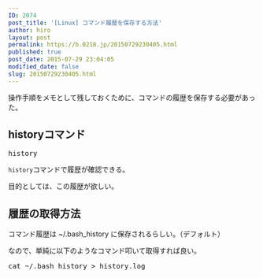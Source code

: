 ```yaml
---
ID: 2074
post_title: '[Linux] コマンド履歴を保存する方法'
author: hiro
layout: post
permalink: https://b.0218.jp/20150729230405.html
published: true
post_date: 2015-07-29 23:04:05
modified_date: false
slug: 20150729230405.html
---
```

操作手順をメモとして残しておくために、コマンドの履歴を保存する必要があった。
<!--more-->
<h2>historyコマンド</h2>
<pre class="cmd">history</pre>
<code>history</code>コマンドで履歴が確認できる。

目的としては、この履歴が欲しい。

<h2>履歴の取得方法</h2>
コマンド履歴は ~/.bash_history に保存されるらしい。（デフォルト）

なので、単純に以下のようなコマンド叩いて取得すれば良い。
<pre class="cmd">cat ~/.bash_history > history.log</pre>